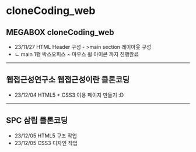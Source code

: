 # cloneCoding_web 
## MEGABOX cloneCoding_web
* 23/11/27 HTML Header 구성 - >main section 레이아웃 구성 
* ㄴ main 1행 박스오피스 ~ 마우스 휠 아이콘 까지 진행완료 
--------------------------------------------------------------------
## 웹접근성연구소 웹접근성이란 클론코딩
* 23/12/04 HTML5 + CSS3 이용 페이지 만들기 :D
--------
## SPC 삼립 클론코딩 
* 23/12/05 HTML5 구조 작업 
* 23/12/05 CSS3 디자인 작업
